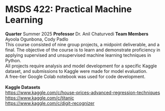 # MSDS 422: Practical Machine Learning
**Quarter** Summer 2025
**Professor** Dr. Anil Chaturvedi
**Team Members** Ayoola Ogunbona, Cody Padlo
<br>
This course consisted of nine group projects, a midpoint deliverable, and a final. The objective of the course is to learn and demonstrate proficiency in applying supervised and unsupervised machine learning techniques in Python. <br>
All projects require analysis and model development for a specific Kaggle dataset, and submissions to Kaggle were made for model evaluation.  <br>
A free-tier Google Colab notebook was used for code development. <br>
<br>
**Kaggle Datasets**<br>
https://www.kaggle.com/c/house-prices-advanced-regression-techniques<br>
https://www.kaggle.com/c/titanic<br>
https://www.kaggle.com/c/digit-recognizer<br>

